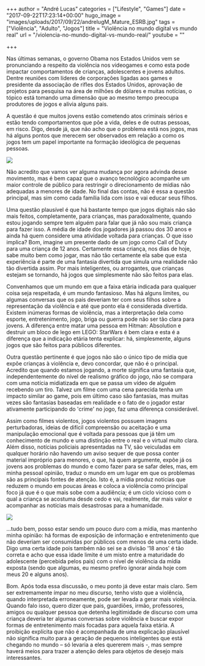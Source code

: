 +++
author = "André Lucas"
categories = ["Lifestyle", "Games"]
date = "2017-09-22T17:23:14+00:00"
hugo_image = "images/uploads/2017/09/22/andrelugM_Mature_ESRB.jpg"
tags = ["Violência", "Adulto", "Jogos"]
title = "Violência no mundo digital vs mundo real"
url = "/violencia-no-mundo-digital-vs-mundo-real/"
youtube = ""

+++


Nas últimas semanas, o governo Obama nos Estados Unidos vem se pronunciando a respeito da violência nos videogames e como esta pode impactar comportamentos de crianças, adolescentes e jovens adultos. Dentre reuniões com líderes de corporações ligadas aos games e presidente da associação de rifles dos Estados Unidos, aprovação de projetos para pesquisa na área de milhões de dólares e muitas notícias, o tópico está tomando uma dimensão que ao mesmo tempo preocupa produtores de jogos e alivia alguns pais.

A questão é que muitos jovens estão cometendo atos criminais sérios e estão tendo comportamentos que põe a vida, deles e de outras pessoas, em risco. Digo, desde já, que não acho que o problema está nos jogos, mas há alguns pontos que merecem ser observados em relação a como os jogos tem um papel importante na formação ideológica de pequenas pessoas.

<img src="images/uploads/2017/09/22/andrelugvideo-game-violence.jpg" class=" forestry--none" style="float: none;">

Não acredito que vamos ver alguma mudança por agora advinda desse movimento, mas é bem capaz que o avanço tecnológico acompanhe um maior controle de público para restringir o direcionamento de mídias não adequadas a menores de idade. No final das contas, não é essa a questão principal, mas sim como cada família lida com isso e vai educar seus filhos.

Uma questão plausível é que há bastante tempo que jogos digitais não são mais feitos, completamente, para crianças, mas paradoxalmente, quando estou jogando sempre tem alguém para falar que já não sou mais criança para fazer isso. A média de idade dos jogadores já passou dos 30 anos e ainda há quem considere uma atividade voltada para crianças. O que isso implica? Bom, imagine um presente dado de um jogo como Call of Duty para uma criança de 12 anos. Certamente essa criança, nos dias de hoje, sabe muito bem como jogar, mas não tão certamente ela sabe que esta experiência é parte de uma fantasia divertida que simula uma realidade não tão divertida assim. Por mais inteligentes, ou arrogantes, que crianças estejam se tornando, há jogos que simplesmente não são feitos para elas.

Convenhamos que um mundo em que a faixa etária indicada para qualquer coisa seja respeitada, é um mundo fantasioso. Mas há alguns limites, ou algumas conversas que os pais deveriam ter com seus filhos sobre a representação da violência e até que ponto ela é considerada divertida. Existem inúmeras formas de violência, mas a interpretação dela como esporte, entretenimento, jogo, briga ou guerra pode não ser tão clara para jovens. A diferença entre matar uma pessoa em Hitman: Absolution e destruir um bloco de lego em LEGO: StarWars é bem clara e esta é a diferença que a indicação etária tenta explicar: há, simplesmente, alguns jogos que são feitos para públicos diferentes.

Outra questão pertinente é que jogos não são o único tipo de mídia que expõe crianças à violência e, devo concordar, que não é o principal. Acredito que quando estamos jogando, a morte significa uma fantasia que, independentemente do nível de realismo gráfico do jogo, não se compara com uma notícia midiatizada em que se passa um vídeo de alguém recebendo um tiro. Talvez um filme com uma cena parecida tenha um impacto similar ao game, pois em último caso são fantasias, mas muitas vezes são fantasias baseadas em realidade e o fato de o jogador estar ativamente participando do 'crime' no jogo, faz uma diferença considerável.

Assim como filmes violentos, jogos violentos possuem imagens perturbadoras, ideias de difícil compreensão ou aceitação e uma manipulação emocional que é voltada para pessoas que já têm um conhecimento de mundo e uma distinção entre o real e o virtual muito clara. Além disso, notícias policiais apresentadas na TV, são veiculadas em qualquer horário não havendo um aviso sequer de que possa conter material impróprio para menores, o que, há quem argumente, expõe já os jovens aos problemas do mundo e como fazer para se safar deles, mas, em minha pessoal opinião, traduz o mundo em um lugar em que os problemas são as principais fontes de atenção. Isto é, a mídia produz notícias que reduzem o mundo em poucas áreas e coloca a violência como principal foco já que é o que mais sobe com a audiência; é um ciclo vicioso com o qual a criança se acostuma desde cedo e vai, realmente, dar mais valor e acompanhar as notícias mais desastrosas para a humanidade.

<img src="images/uploads/2017/09/22/andrelugviolence-games-act.jpg" class=" forestry--none" style="float: none;">

…tudo bem, posso estar sendo um pouco duro com a mídia, mas mantenho minha opinião: há formas de exposição de informação e entretenimento que não deveriam ser consumidas por públicos com menos de uma certa idade. Digo uma certa idade pois também não sei se a divisão '18 anos' é tão correta e acho que essa idade limite é um misto entre a maturidade do adolescente (percebida pelos pais) com o nível de violência da mídia exposta (sendo que algumas, eu mesmo prefiro ignorar ainda hoje com meus 20 e alguns anos).

Bom. Após toda essa discussão, o meu ponto já deve estar mais claro. Sem ser extremamente ímpar no meu discurso, tenho visto que a violência, quando interpretada erroneamente, pode ser levada a gerar mais violência. Quando falo isso, quero dizer que pais, guardiões, irmão, professores, amigos ou qualquer pessoa que detenha legitimidade de discurso com uma criança deveria ter algumas conversas sobre violência e buscar expor formas de entretenimento mais focadas para aquela faixa etária. A proibição explícita que não é acompanhada de uma explicação plausível não significa muito para a geração de pequenos inteligentes que está chegando no mundo – só levaria a eles quererem mais -, mas sempre haverá meios para trazer a atenção deles para objetos de desejo mais interessantes.

